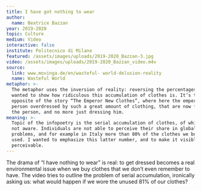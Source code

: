```yaml
---
title: I have got nothing to wear
author:
  name: Beatrice Bazzan
year: 2019-2020
topic: Culture
medium: Video
interactive: false
institute: Politecnico di Milano
featured: /assets/images/uploads/2019-2020_Bazzan-3.jpg
video: /assets/images/uploads/2019-2020_Bazzan_video.m4v
source:
  link: www.movinga.de/en/wasteful- world-delusion-reality
  name: Wasteful World
metaphor: >-
  The metaphor uses the inversion of reality: reversing the percentages number I
  wanted to show how ridiculous this accumulation of clothes is. It’s the
  opposite of the story “The Emperor New Clothes”, where here the emperor is the
  person overdressed by such a great amount of clothing, that are now flooding
  the person, and no more just dressing him.
meaning: >-
  Topic of the infopoetry is the serial accumulation of clothes, of which we are
  not aware. Individuals are not able to perceive their share in global
  problems, and for example in Italy more than 80% of the clothes we buy are not
  used. I wanted to emphasize this latter number, and to make it visible and
  perceivable.
---
```

The drama of “I have nothing to wear” is real: to get dressed becomes a real environmental issue when we buy clothes that we don’t even remember to have. The video tries to outline the problem of serial accumulation, ironically asking us: what would happen if we wore the unused 81% of our clothes?